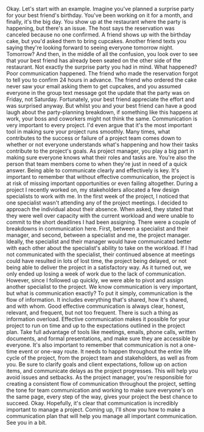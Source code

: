 Okay. Let's start with an example. Imagine you've planned a surprise party for
your best friend's birthday. You've been working on it for a month, and finally,
it's the big day. You show up at the restaurant where the party is happening,
but there's an issue. The host says the reservation was canceled because no one
confirmed. A friend shows up with the birthday cake, but you'd asked them to
bring cupcakes. Another friend texts you saying they're looking forward to
seeing everyone tomorrow night. Tomorrow? And then, in the middle of all the
confusion, you look over to see that your best friend has already been seated on
the other side of the restaurant. Not exactly the surprise party you had in
mind. What happened? Poor communication happened. The friend who made the
reservation forgot to tell you to confirm 24 hours in advance. The friend who
ordered the cake never saw your email asking them to get cupcakes, and you
assumed everyone in the group text message got the update that the party was on
Friday, not Saturday. Fortunately, your best friend appreciate the effort and
was surprised anyway. But whilst you and your best friend can have a good laugh
about the party-planning breakdown, if something like this happens at work, your
boss and coworkers might not think the same. Communication is very important to
every project. I'd even argue that it's the most important tool in making sure
your project runs smoothly. Many times, what contributes to the success or
failure of a project team comes down to whether or not everyone understands
what's happening and how their tasks contribute to the project's goals. As
project manager, you play a big part in making sure everyone knows what their
roles and tasks are. You're also the person that team members come to when
they're just in need of a quick answer. Being able to communicate clearly and
effectively is key. It's important to remember that without effective
communication, the project is at risk of missing important opportunities or even
failing altogether. During a project I recently worked on, my stakeholders
allocated a few design specialists to work with me. In the first week of the
project, I noticed that one specialist wasn't attending any of the project
meetings. I decided to approach the individual about their absence. When asked,
they stated that they were well over capacity with the current workload and were
unable to commit to the short deadlines I had been assigning. There were a
couple of breakdowns in communication here. First, between a specialist and
their manager, and second, between a specialist and me, the project manager.
Ideally, the specialist and their manager would have communicated better with
each other about the specialist's ability to take on the workload. If I had not
communicated with the specialist, their continued absence at meetings could have
resulted in lots of lost time, the project being delayed, or not being able to
deliver the project in a satisfactory way. As it turned out, we only ended up
losing a week of work due to the lack of communication. However, since I
followed up quickly, we were able to pivot and assign another specialist to the
project. We know communication is very important, but what is communication
exactly? To put it simply, communication is the flow of information. It includes
everything that's shared, how it's shared, and with whom. Good effective
communication is always clear, honest, relevant, and frequent, but not too
frequent. There is such a thing as information overload. Effective communication
makes it possible for your project to run on time and up to the expectations
outlined in the project plan. Take full advantage of tools like meetings,
emails, phone calls, written documents, and formal presentations, and make sure
they are accessible by everyone. It's also important to remember that
communication is not a one-time event or one-way route. It needs to happen
throughout the entire life cycle of the project, from the project team and
stakeholders, as well as from you. Be sure to clarify goals and client
expectations, follow up on action items, and communicate delays as the project
progresses. This will help you avoid issues and setbacks. As the project
manager, you're responsible for creating a consistent flow of communication
throughout the project, setting the tone for team communication and working to
make sure everyone's on the same page, every step of the way, gives your project
the best chance to succeed. Okay. Hopefully, it's clear that communication is
incredibly important to manage a project. Coming up, I'll show you how to make a
communication plan that will help you manage all important communication. See
you in a bit.